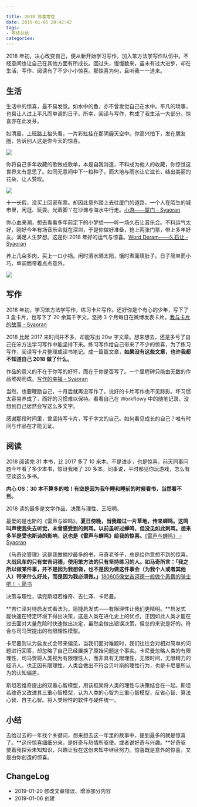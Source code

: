 ```yaml
---

title: 2018 惊喜常在
date: 2019-01-05 20:42:42
tags:
- 年终总结
categories:
---
```

2018 年初，决心改变自己，便从新开始学习写作，加入笨方法学写作队伍中。不经意间也让自己在其他方面有所成长。回过头，慢慢数来，虽未有过大进步，却在生活、写作、阅读有了不少小小惊喜。那惊喜为何，且听我一一道来。

<!--more-->

## 生活

生活中的惊喜，最不易发觉。如水中的鱼，亦不曾发觉自己在水中。平凡的琐事，也易让人过上平凡而单调的日子。所幸，阅读与写作，构成了我生活一大部分。惊喜亦在此发芽。

如清晨，上班路上抬头看，一片彩虹挂在那阴霾天空中。你高兴拍下，发在朋友圈，告诉别人这是你今天的惊喜。

![](https://blgo-1258469251.image.myqcloud.com/surprise01.png?imageMogr2/strip/thumbnail/!50p)

你将自己多年收藏的歌做成歌单，本是自我消遣，不料成为他人的收藏，你惊觉这世界太有意思了。如同无意间中下一粒种子，而大地与雨水让它滋长，结出美丽的花朵，让人赞叹。

![](https://blgo-1258469251.image.myqcloud.com/surprise02.png?imageMogr2/strip/thumbnail/!50p)

十一长假，没买上回家车票。却因此意外踏上去往厦门的道路，一个人在陌生的城市里，闲逛、玩耍。光着脚丫在沙滩与海水中行走。[小游——厦门 - Syaoran](https://blgo.syaoran.me/blgo/TravelForXiamen.html)

你心血来潮，想去看看多年前定下的小梦想——听一场久石让音乐会。不料运气太好，刚好今年有场音乐会就在深圳，于是你做好准备，抢上两张门票，带上多年好友。满足人生梦想。这是你 2018 年好的运气与惊喜。[Word Deram——久石让 - Syaoran](https://blgo.syaoran.me/blgo/JoeHisaishi.html)

养上几朵多肉，买上一口小锅。闲时洒水晒太阳，饿时煮面填肚子。日子简单而小巧，单调而带着点点意外。

![](https://blgo-1258469251.image.myqcloud.com/surprise03.png?imageMogr2/strip/thumbnail/!50p)


## 写作

2018 年初，学习笨方法学写作，练习卡片写作。还好你是个有心的少年，写下了 3 盒卡片，也写下了 20 余篇千字文，坚持 3 个月每日在微博发表卡片。[我与卡片的故事 - Syaoran](https://blgo.syaoran.me/blgo/CardAadMe.html)

2018 比起 2017 来时间并不多，却能写出 20w 字文章。想来想去，还是多亏了自己在笨方法学习写作中能坚持下来。练习写作给自己带来了不少的惊喜，为了练习写作，阅读写卡片整理成读书笔记。成一篇篇文章，**如果没有这些文章，也许我都不知道自己 2018 做了什么。**

作品的意义的不在于你写的好坏，而在于你是否写了。一个里程碑只能由无数的作品堆砌而成。[写作的幸福 - Syaoran](https://blgo.syaoran.me/blgo/writingFun.html)

当然，也要鞭励自己，十月后就再没写作了，说好的卡片写作也不见踪影。坏习惯太容易养成了，而好的习惯难以保持。看看自己在 Workflowy 中的随笔记录，没想到自己居然会写这么多文字。

感谢那段时间里，曾坚持写卡片，写千字文的自己。如何看见成长的自己？唯有时间与作品在才能见证。

## 阅读

2018 阅读完 31 本书，比 2017 多了 10 来本。不是进步，也是惊喜。前天同事问题今年看了多少本书，惊讶我堵了 30 多本。同事说，平时都见你玩游戏，怎么有空读这么多书。

**内心 OS：30 本不算多的啦！有空是因为我午睡和睡前的时候看书，当然看不到。**

2018 读的最多是文学作品、决策与理性、王阳明。

最爱的是也斯的《雷声与蝉鸣》。**夏日傍晚，当我踏过一片草地，传来蝉鸣。这鸣叫声使我失去听觉，未曾感受到的刺耳。以前虽听过蝉鸣，但没见如此刺耳。想来多半是受也斯诗的影响，这也是《雷声与蝉鸣》给我的惊喜。**[《雷声与蝉鸣》 - Syaoran](https://blgo.syaoran.me/blgo/ThunderAndCicada.html)

《马奇论管理》这是我做摘抄最多的书，马奇老爷子，总是给你意想不到的惊喜。**大战风车的只有堂吉诃德，使用笨方法的只有坚持练习的人。如马奇所言：「我之所以做某件事，并不是因为我想做，也不是因为做这件事会（为我个人或者其他人）带来什么好处，而是因为我必须做。」**[180605像堂吉诃德一般做个愚蠢的骑士吧！ - 简书](https://www.jianshu.com/p/768c450afa91)

决策与理性，读完斯坦若维奇、吉仁泽、卡尼曼。

**吉仁泽对待启发式看法为，简捷启发式——有限理性让我们更精明。**启发式能快速在特定环境下得出决策，这是人类在进化史上的优点，正因如此人类才能在过去面对大量危险时快速做出决定，虽然会做出错误决策，但总的来说是好的。符合与司马贺提出的有限理性模型。

卡尼曼则认为启发式会带来偏见，当我们面对难题时，我们往往会对相对简单的问题进行回答，却忽略了自己已经置换了原始问题这个事实。卡尼曼忽略人类的有限理性，司马贺将人类视为有限理性人，而非具有无限理性，无限时间，无限精力的经济人。也正因有限理性，人类会做出不符合贝叶斯的理性行为，也是卡尼曼所认为的认知偏差。

斯坦若维奇提出的双重心智模型，用该框架将人类的理性与决策结合在一起。斯坦若维奇又改进其三重心智模型，认为人类的心智为三重心智模型，反省心智、算法心智、自主心智。将人类理性的软件与硬件统一。

## 小结

去给过去的一年找个关键词，想来想去这一年里的故事中，提到最多的就是惊喜了。**这份惊喜细细分来，是好奇与热情所驱使。或者说好奇与兴趣。**好奇驱使着我探索未知知识，兴趣让我在这份未知中继续努力。惊喜既是意外的惊喜，又是由你创造的惊喜。

## ChangeLog

- 2019-01-20 修改文章错误、增添部分内容
- 2019-01-06 创建